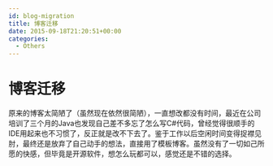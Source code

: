 ```yaml
---
id: blog-migration
title: 博客迁移
date: 2015-09-18T21:20:51+00:00
categories:
  - Others
---
```


# 博客迁移

原来的博客太简陋了（虽然现在依然很简陋），一直想改都没有时间，最近在公司培训了三个月的Java也发现自己差不多忘了怎么写C#代码，曾经觉得很顺手的IDE用起来也不习惯了，反正就是改不下去了。鉴于工作以后空闲时间变得捉襟见肘，最终还是放弃了自己动手的想法，直接用了模板博客。虽然没有了一切如己所愿的快感，但毕竟是开源软件，想怎么玩都可以，感觉还是不错的选择。
